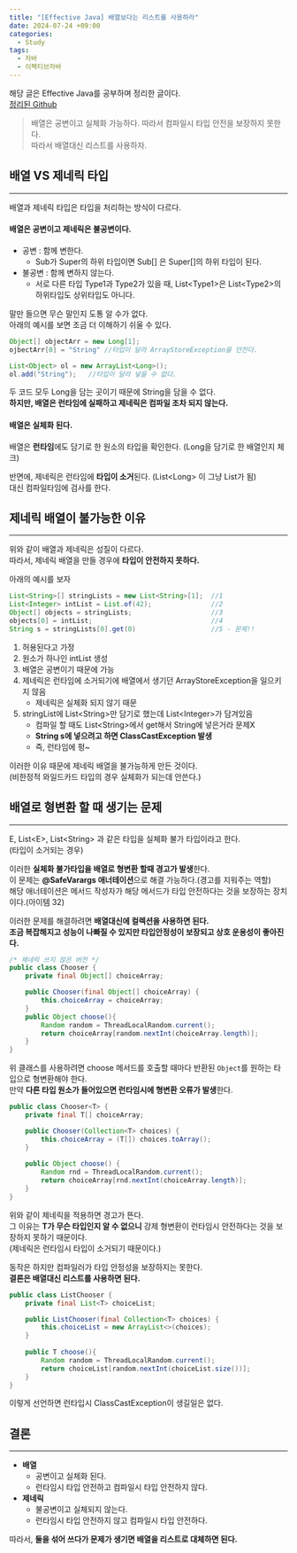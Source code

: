 ```yaml
---
title: "[Effective Java] 배열보다는 리스트를 사용하라"
date: 2024-07-24 +09:00
categories:
  - Study
tags:
  - 자바
  - 이펙티브자바
---
```

해당 글은 Effective Java를 공부하며 정리한 글이다.     
[정리된 Github](https://github.com/gardenzeeero/effective-java-study)

>배열은 공변이고 실체화 가능하다. 따라서 컴파일시 타입 안전을 보장하지 못한다.   
>따라서 배열대신 리스트를 사용하자.

## 배열 VS 제네릭 타입
---
배열과 제네릭 타입은 타입을 처리하는 방식이 다르다.

#### 배열은 공변이고 제네릭은 불공변이다.
- 공변 : 함께 변한다. 
	- Sub가 Super의 하위 타입이면 Sub[] 은 Super[]의 하위 타입이 된다.
- 불공변 : 함께 변하지 않는다.
	- 서로 다른 타입 Type1과 Type2가 있을 때, List\<Type1\>은 List\<Type2\>의 하위타입도 상위타입도 아니다.

말만 들으면 무슨 말인지 도통 알 수가 없다.    
아래의 예시를 보면 조금 더 이해하기 쉬울 수 있다.

```java
Object[] objectArr = new Long[1];
ojbectArr[0] = "String" //타입이 달라 ArrayStoreException을 던진다.
```

```java
List<Object> ol = new ArrayList<Long>();
ol.add("String");   //타입이 달라 넣을 수 없다.
```

두 코드 모두 Long을 담는 곳이기 때문에 String을 담을 수 없다.    
**하지만, 배열은 런타임에 실패하고 제네릭은 컴파일 조차 되지 않는다.**

#### 배열은 실체화 된다.
배열은 **런타임**에도 담기로 한 원소의 타입을 확인한다. (Long을 담기로 한 배열인지 체크)

반면에, 제네릭은 런타임에 **타입이 소거**된다. (List\<Long\> 이 그냥 List가 됨)    
대신 컴파일타임에 검사를 한다.

## 제네릭 배열이 불가능한 이유
---
위와 같이 배열과 제네릭은 성질이 다르다.   
따라서, 제네릭 배열을 만들 경우에 **타입이 안전하지 못하다.**

아래의 예시를 보자

```java
List<String>[] stringLists = new List<String>[1];  //1
List<Integer> intList = List.of(42);               //2
Object[] objects = stringLists;                    //3
objects[0] = intList;                              //4
String s = stringLists[0].get(0)                   //5 - 문제!!
```

1. 허용된다고 가정
2. 원소가 하나인 intList 생성
3. 배열은 공변이기 때문에 가능
4. 제네릭은 런타임에 소거되기에 배열에서 생기던 ArrayStoreException을 일으키지 않음
	- 제네릭은 실체화 되지 않기 때문
5. stringList에 List\<String\>만 담기로 했는데 List\<Integer\>가 담겨있음
	- 컴파일 할 때도 List\<String\>에서 get해서 String에 넣은거라 문제X
	- **String s에 넣으려고 하면 ClassCastException 발생**
	- 즉, 런타임에 펑~

이러한 이유 때문에 제네릭 배열을 불가능하게 만든 것이다.    
(비한정적 와일드카드 타입의 경우 실체화가 되는데 안쓴다.)

## 배열로 형변환 할 때 생기는 문제
---
E, List\<E\>, List\<String\> 과 같은 타입을 실체화 불가 타입이라고 한다.    
(타입이 소거되는 경우)

이러한 **실체화 불가타입을 배열로 형변환 할때 경고가 발생**한다.    
이 문제는 **@SafeVarargs 애너테이션**으로 해결 가능하다.(경고를 지워주는 역할)     
해당 애너테이션은 메서드 작성자가 해당 메서드가 타입 안전하다는 것을 보장하는 장치이다.(아이템 32)

이러한 문제를 해결하려면 **배열대신에 컬렉션을 사용하면 된다.**   
**조금 복잡해지고 성능이 나빠질 수 있지만 타입안정성이 보장되고 상호 운용성이 좋아진다.**


```java
/* 제네릭 쓰지 않은 버전 */
public class Chooser {
    private final Object[] choiceArray;

    public Chooser(final Object[] choiceArray) {
        this.choiceArray = choiceArray;
    }
    public Object choose(){
        Random random = ThreadLocalRandom.current();
        return choiceArray[random.nextInt(choiceArray.length)];
    }
}
```

위 클래스를 사용하려면 choose 메서드를 호출할 때마다 반환된 `Object`를 원하는 타입으로 형변환해야 한다.  
만약 **다른 타입 원소가 들어있으면 런타임시에 형변환 오류가 발생**한다.

```java
public class Chooser<T> {
    private final T[] choiceArray;

    public Chooser(Collection<T> choices) {
        this.choiceArray = (T[]) choices.toArray();
    }
	
    public Object choose() {
        Random rnd = ThreadLocalRandom.current();
        return choiceArray[rnd.nextInt(choiceArray.length)];
    }
}
```

위와 같이 제네릭을 적용하면 경고가 뜬다.    
그 이유는 **T가 무슨 타입인지 알 수 없으니** 강제 형변환이 런타임시 안전하다는 것을 보장하지 못하기 때문이다.   
(제네릭은 런타임시 타입이 소거되기 때문이다.)

동작은 하지만 컴파일러가 타입 안정성을 보장하지는 못한다.   
**결론은 배열대신 리스트를 사용하면 된다.**

```java
public class ListChooser {
    private final List<T> choiceList;

    public ListChooser(final Collection<T> choices) {
        this.choiceList = new ArrayList<>(choices);
    }
    
    public T choose(){
        Random random = ThreadLocalRandom.current();
        return choiceList[random.nextInt(choiceList.size())];
    }
}
```

이렇게 선언하면 런타입시 ClassCastException이 생길일은 없다.

## 결론
---
- **배열**
	- 공변이고 실체화 된다.
	- 런타임시 타입 안전하고 컴파일시 타입 안전하지 않다.
- **제네릭**
	- 불공변이고 실체되지 않는다.
	- 런타임시 타입 안전하지 않고 컴파일시 타입 안전하다.

따라서, **둘을 섞어 쓰다가 문제가 생기면 배열을 리스트로 대체하면 된다.**